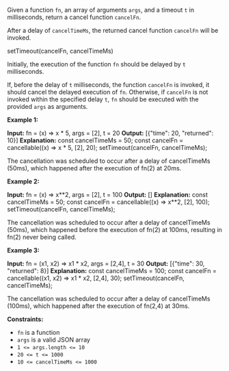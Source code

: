 Given a function `fn`, an array of arguments `args`, and a timeout `t` in milliseconds, return a cancel function `cancelFn`.

After a delay of `cancelTimeMs`, the returned cancel function `cancelFn` will be invoked.

setTimeout(cancelFn, cancelTimeMs)

Initially, the execution of the function `fn` should be delayed by `t` milliseconds.

If, before the delay of `t` milliseconds, the function `cancelFn` is invoked, it should cancel the delayed execution of `fn`. Otherwise, if `cancelFn` is not invoked within the specified delay `t`, `fn` should be executed with the provided `args` as arguments.

**Example 1:**

**Input:** fn = (x) => x \* 5, args = \[2\], t = 20
**Output:** \[{"time": 20, "returned": 10}\]
**Explanation:** 
const cancelTimeMs = 50;
const cancelFn = cancellable((x) => x \* 5, \[2\], 20);
setTimeout(cancelFn, cancelTimeMs);

The cancellation was scheduled to occur after a delay of cancelTimeMs (50ms), which happened after the execution of fn(2) at 20ms.

**Example 2:**

**Input:** fn = (x) => x\*\*2, args = \[2\], t = 100
**Output:** \[\]
**Explanation:** 
const cancelTimeMs = 50;
const cancelFn = cancellable((x) => x\*\*2, \[2\], 100);
setTimeout(cancelFn, cancelTimeMs);

The cancellation was scheduled to occur after a delay of cancelTimeMs (50ms), which happened before the execution of fn(2) at 100ms, resulting in fn(2) never being called.

**Example 3:**

**Input:** fn = (x1, x2) => x1 \* x2, args = \[2,4\], t = 30
**Output:** \[{"time": 30, "returned": 8}\]
**Explanation:** 
const cancelTimeMs = 100;
const cancelFn = cancellable((x1, x2) => x1 \* x2, \[2,4\], 30);
setTimeout(cancelFn, cancelTimeMs);

The cancellation was scheduled to occur after a delay of cancelTimeMs (100ms), which happened after the execution of fn(2,4) at 30ms.

**Constraints:**

*   `fn` is a function
*   `args` is a valid JSON array
*   `1 <= args.length <= 10`
*   `20 <= t <= 1000`
*   `10 <= cancelTimeMs <= 1000`
